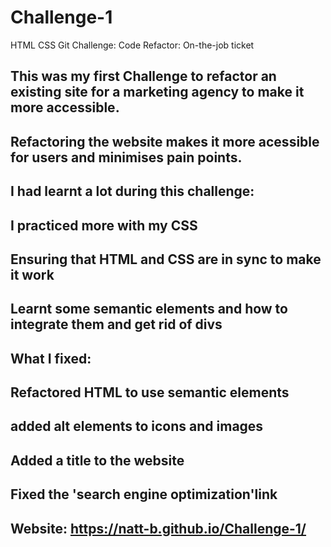 # Challenge-1
HTML CSS Git Challenge: Code Refactor: On-the-job ticket
## This was my first Challenge to refactor an existing site for a marketing agency to make it more accessible.
## Refactoring the website makes it more acessible for users and minimises pain points. 
## I had learnt a lot during this challenge:
## I practiced more with my CSS 
## Ensuring that HTML and CSS are in sync to make it work
## Learnt some semantic elements and how to integrate them and get rid of divs 
## What I fixed:
## Refactored HTML to use semantic elements 
## added alt elements to icons and images
## Added a title to the website 
## Fixed the 'search engine optimization'link
## Website: https://natt-b.github.io/Challenge-1/ 
